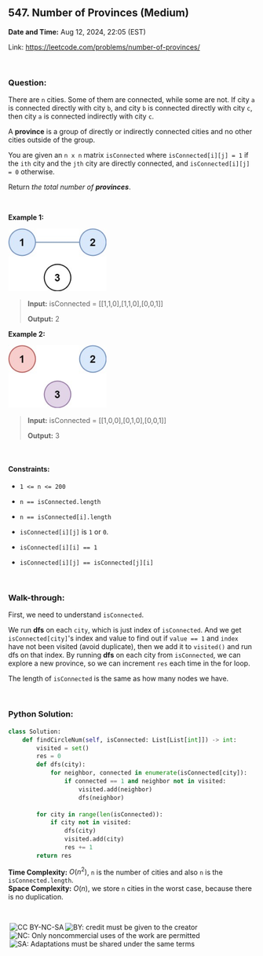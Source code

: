 ## 547. Number of Provinces (Medium)
**Date and Time:** Aug 12, 2024, 22:05 (EST)

Link: https://leetcode.com/problems/number-of-provinces/

<br>

### Question:
There are `n` cities. Some of them are connected, while some are not. If city `a` is connected directly with city `b`, and city `b` is connected directly with city `c`, then city `a` is connected indirectly with city `c`.

A **province** is a group of directly or indirectly connected cities and no other cities outside of the group.

You are given an `n x n` matrix `isConnected` where `isConnected[i][j] = 1` if the `ith` city and the `jth` city are directly connected, and `isConnected[i][j] = 0` otherwise.

Return _the total number of **provinces**_.

<br>

**Example 1:**

<img src="../images/547_1.jpg" width=200>

> **Input:** isConnected = [[1,1,0],[1,1,0],[0,0,1]]
> 
> **Output:** 2

**Example 2:**

<img src="../images/547_2.jpg" width=200>

> **Input:** isConnected = [[1,0,0],[0,1,0],[0,0,1]]
> 
> **Output:** 3

<br>

#### Constraints:
* `1 <= n <= 200`

* `n == isConnected.length`

* `n == isConnected[i].length`

* `isConnected[i][j]` is `1` or `0`.

* `isConnected[i][i] == 1`

* `isConnected[i][j] == isConnected[j][i]`

<br>

### Walk-through: 
First, we need to understand `isConnected`.

We run **dfs** on each `city`, which is just index of `isConnected`. And we get `isConnected[city]`'s index and value to find out if `value == 1` and `index` have not been visited (avoid duplicate), then we add it to `visited()` and run dfs on that index. By running **dfs** on each city from `isConnected`, we can explore a new province, so we can increment `res` each time in the for loop.

The length of `isConnected` is the same as how many nodes we have.

<br>

### Python Solution:
```python
class Solution:
    def findCircleNum(self, isConnected: List[List[int]]) -> int:
        visited = set()
        res = 0
        def dfs(city):
            for neighbor, connected in enumerate(isConnected[city]):
                if connected == 1 and neighbor not in visited:
                    visited.add(neighbor)
                    dfs(neighbor)

        for city in range(len(isConnected)):
            if city not in visited:
                dfs(city)
                visited.add(city)
                res += 1
        return res
```
**Time Complexity:** $O(n^2)$, `n` is the number of cities and also `n` is the `isConnected.length`. <br>
**Space Complexity:** $O(n)$, we store `n` cities in the worst case, because there is no duplication.

<br>

<img style="height:22px!important;margin-left:3px;vertical-align:text-bottom;" src="https://mirrors.creativecommons.org/presskit/icons/cc.svg?ref=chooser-v1" alt="CC BY-NC-SA" title="CC BY-NC-SA"><img style="height:22px!important;margin-left:3px;vertical-align:text-bottom;" src="https://mirrors.creativecommons.org/presskit/icons/by.svg?ref=chooser-v1" alt="BY: credit must be given to the creator" title="BY: credit must be given to the creator"><img style="height:22px!important;margin-left:3px;vertical-align:text-bottom;" src="https://mirrors.creativecommons.org/presskit/icons/nc.svg?ref=chooser-v1" alt="NC: Only noncommercial uses of the work are permitted" title="NC: Only noncommercial uses of the work are permitted"><img style="height:22px!important;margin-left:3px;vertical-align:text-bottom;" src="https://mirrors.creativecommons.org/presskit/icons/sa.svg?ref=chooser-v1" alt="SA: Adaptations must be shared under the same terms" title="SA: Adaptations must be shared under the same terms">